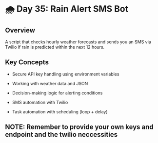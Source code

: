 # 🌧️ Day 35: Rain Alert SMS Bot



## Overview

A script that checks hourly weather forecasts and sends you an SMS via Twilio if rain is predicted within the next 12 hours.



## Key Concepts

- Secure API key handling using environment variables

- Working with weather data and JSON

- Decision-making logic for alerting conditions

- SMS automation with Twilio

- Task automation with scheduling (loop + delay)



## NOTE: Remember to provide your own keys and endpoint and the twilio neccessities

